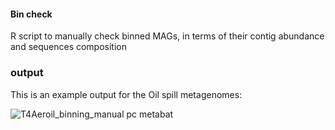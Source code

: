 #### Bin check
R script to manually check binned MAGs, in terms of their contig abundance and sequences composition



### output

This is an example output for the Oil spill metagenomes:

![T4Aeroil_binning_manual pc metabat](https://user-images.githubusercontent.com/38149286/133878208-dca05ccc-aee0-4027-9626-8d986ce8206b.jpg)
